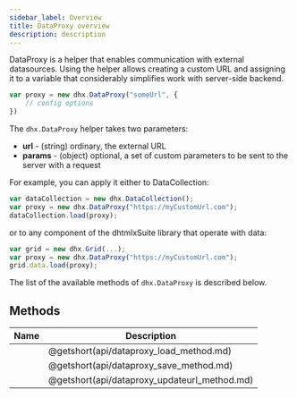```yaml
---
sidebar_label: Overview
title: DataProxy overview
description: description
---          
```


DataProxy is a helper that enables communication with external datasources. Using the helper allows creating a custom URL and assigning it to a variable that considerably simplifies work with server-side backend.

```js
var proxy = new dhx.DataProxy("someUrl", {
    // config options 
})
```

The `dhx.DataProxy` helper takes two parameters:

- **url** - (string) ordinary, the external URL
- **params** - (object) optional, a set of custom parameters to be sent to the server with a request

For example, you can apply it either to DataCollection:

```js
var dataCollection = new dhx.DataCollection();
var proxy = new dhx.DataProxy("https://myCustomUrl.com");
dataCollection.load(proxy);
```
or to any component of the dhtmlxSuite library that operate with data:

```js
var grid = new dhx.Grid(...);
var proxy = new dhx.DataProxy("https://myCustomUrl.com");
grid.data.load(proxy);
```

The list of the available methods of `dhx.DataProxy` is described below.

## Methods

| Name                                  | Description                                  |
| ------------------------------------- | -------------------------------------------- |
| [](api/dataproxy_load_method.md)      | @getshort(api/dataproxy_load_method.md)      |
| [](api/dataproxy_save_method.md)      | @getshort(api/dataproxy_save_method.md)      |
| [](api/dataproxy_updateurl_method.md) | @getshort(api/dataproxy_updateurl_method.md) |
